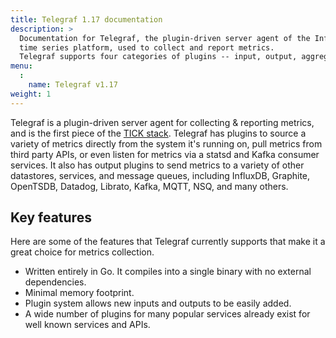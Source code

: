 ```yaml
---
title: Telegraf 1.17 documentation
description: >
  Documentation for Telegraf, the plugin-driven server agent of the InfluxData
  time series platform, used to collect and report metrics.
  Telegraf supports four categories of plugins -- input, output, aggregator, and processor.
menu:
  :
    name: Telegraf v1.17
weight: 1
---
```


Telegraf is a plugin-driven server agent for collecting & reporting metrics,
and is the first piece of the [TICK stack](https://influxdata.com/time-series-platform/).
Telegraf has plugins to source a variety of metrics directly from the system it's running on, pull metrics from third party APIs, or even listen for metrics via a statsd and Kafka consumer services.
It also has output plugins to send metrics to a variety of other datastores, services, and message queues, including InfluxDB, Graphite, OpenTSDB, Datadog, Librato, Kafka, MQTT, NSQ, and many others.

## Key features

Here are some of the features that Telegraf currently supports that make it a great choice for metrics collection.

* Written entirely in Go.
It compiles into a single binary with no external dependencies.
* Minimal memory footprint.
* Plugin system allows new inputs and outputs to be easily added.
* A wide number of plugins for many popular services already exist for well known services and APIs.
